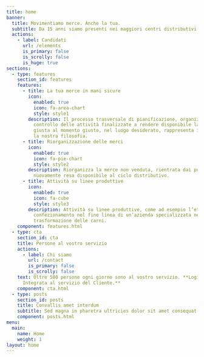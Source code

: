 ```yaml
---
title: home
banner:
  title: Movimentiamo merce. Anche la tua.
  subtitle: Da 15 anni siamo presenti nei maggiori centri distributivi del nord italia.
  actions:
    - label: Candidati
      url: /elements
      is_primary: false
      is_scrolly: false
      is_huge: true
sections:
  - type: features
    section_id: features
    features:
      - title: La tua merce in mani sicure
        icon:
          enabled: true
          icon: fa-area-chart
          style: style1
        description: Il processo trasversale di pianificazione, organizzazione e
          controllo delle attività finalizzate a rendere disponibile la cosa
          giusta al momento giusto, nel luogo desiderato, rappresenta in sintesi
          la nostra filosofia.
      - title: Riorganizzazione delle merci
        icon:
          enabled: true
          icon: fa-pie-chart
          style: style2
        description: Riorganizza la merce non venduta, rientrata dai punti vendita, e
          nuovamente resa disponibile al ciclo distributivo.
      - title: Attività su linee produttive
        icon:
          enabled: true
          icon: fa-cube
          style: style3
        description: Attività su linee produttive, come ad esempio l’etichettatura ed il
          confezionamento nel fine linea di un’azienda specializzata nella
          trasformazione delle carni.
    component: features.html
  - type: cta
    section_id: cta
    title: Persone al vostro servizio
    actions:
      - label: Chi siamo
        url: /contact
        is_primary: false
        is_scrolly: false
    text: Oltre 500 persone ogni giorno sono al vostro servizio. **Logistica
      Integrata al servizio del Cliente.**
    component: cta.html
  - type: posts
    section_id: posts
    title: Convallis amet interdum
    subtitle: Sed magna in pharetra ultricies dolor sit amet consequat adipiscing lorem.
    component: posts.html
menu:
  main:
    name: Home
    weight: 1
layout: home
---
```

